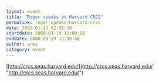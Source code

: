 ```yaml
---
layout: event
title: "Roger speaks at Harvard CRCS"
permalink: roger-speaks-harvard-crcs
date: 2008-01-25 02:51:50
startdate: 2008-03-19 12:00:00
enddate: 2008-03-19 13:30:00
author: arma
category: event
---
```


[http://crcs.seas.harvard.edu/](http://crcs.seas.harvard.edu/ "http://crcs.seas.harvard.edu/")
